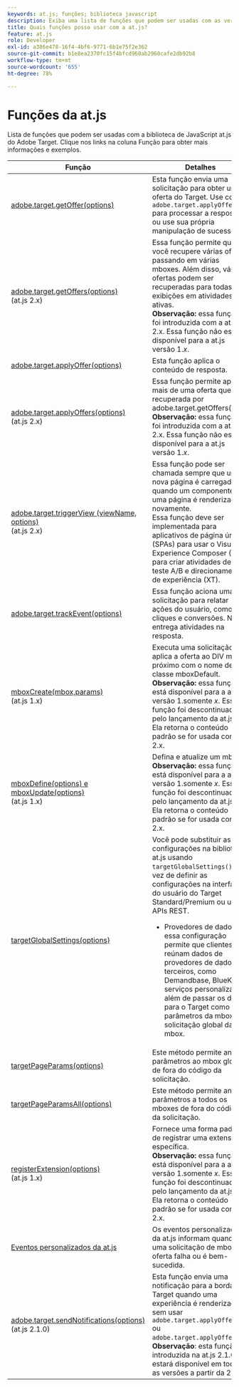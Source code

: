 ```yaml
---
keywords: at.js; funções; biblioteca javascript
description: Exiba uma lista de funções que podem ser usadas com as versões 1.x e 2.x da biblioteca at.js de JavaScript no Adobe Target.
title: Quais funções posso usar com a at.js?
feature: at.js
role: Developer
exl-id: a386e478-16f4-4bf6-9771-6b1e75f2e362
source-git-commit: b1e8ea2370fc15f4bfcd960ab2960cafe2db92b8
workflow-type: tm+mt
source-wordcount: '655'
ht-degree: 78%

---
```


# Funções da at.js

Lista de funções que podem ser usadas com a biblioteca de JavaScript at.js do Adobe Target. Clique nos links na coluna Função para obter mais informações e exemplos.

| Função | Detalhes |
| --- | --- | 
| [adobe.target.getOffer(options)](https://developer.adobe.com/target/implement/client-side/atjs/atjs-functions/adobe-target-getoffer/) | Esta função envia uma solicitação para obter uma oferta do Target. Use com `adobe.target.applyOffer()` para processar a resposta ou use sua própria manipulação de sucesso. |
| [adobe.target.getOffers(options)](https://developer.adobe.com/target/implement/client-side/atjs/atjs-functions/adobe-target-getoffers-atjs-2/)<br>(at.js 2.x) | Essa função permite que você recupere várias ofertas passando em várias mboxes. Além disso, várias ofertas podem ser recuperadas para todas as exibições em atividades ativas.<br>**Observação:** essa função foi introduzida com a at.js 2.x. Essa função não está disponível para a at.js versão 1.*x*. |
| [adobe.target.applyOffer(options)](https://developer.adobe.com/target/implement/client-side/atjs/atjs-functions/adobe-target-applyoffer/) | Esta função aplica o conteúdo de resposta. |
| [adobe.target.applyOffers(options)](https://developer.adobe.com/target/implement/client-side/atjs/atjs-functions/adobe-target-applyoffers-atjs-2/)<br>(at.js 2.x) | Essa função permite aplicar mais de uma oferta que foi recuperada por adobe.target.getOffers().<br>**Observação:** essa função foi introduzida com a at.js 2.x. Essa função não está disponível para a at.js versão 1.*x*. |
| [adobe.target.triggerView (viewName, options)](https://developer.adobe.com/target/implement/client-side/atjs/atjs-functions/adobe-target-triggerview-atjs-2/)<br>(at.js 2.x) | Essa função pode ser chamada sempre que uma nova página é carregada ou quando um componente em uma página é renderizado novamente.<br> Essa função deve ser implementada para aplicativos de página única (SPAs) para usar o Visual Experience Composer (VEC) para criar atividades de teste A/B e direcionamento de experiência (XT). |
| [adobe.target.trackEvent(options)](https://developer.adobe.com/target/implement/client-side/atjs/atjs-functions/adobe-target-trackevent/) | Essa função aciona uma solicitação para relatar ações do usuário, como cliques e conversões. Não entrega atividades na resposta. |
| [mboxCreate(mbox,params)](https://developer.adobe.com/target/implement/client-side/atjs/atjs-functions/mboxcreate-atjs/)<br>(at.js 1.x) | Executa uma solicitação e aplica a oferta ao DIV mais próximo com o nome de classe mboxDefault.<br>**Observação:** essa função está disponível para a at.js versão 1.somente *x*. Essa função foi descontinuada pelo lançamento da at.js 2.x. Ela retorna o conteúdo padrão se for usada com a 2.x. |
| [mboxDefine(options) e mboxUpdate(options)](https://developer.adobe.com/target/implement/client-side/atjs/atjs-functions/mboxdefine-mboxupdate-atjs-1x/)<br>(at.js 1.x) | Defina e atualize um mbox.<br>**Observação:** essa função está disponível para a at.js versão 1.somente *x*. Essa função foi descontinuada pelo lançamento da at.js 2.x. Ela retorna o conteúdo padrão se for usada com a 2.x. |
| [targetGlobalSettings(options)](https://developer.adobe.com/target/implement/client-side/atjs/atjs-functions/targetglobalsettings/) | Você pode substituir as configurações na biblioteca at.js usando `targetGlobalSettings()`, em vez de definir as configurações na interface do usuário do Target Standard/Premium ou usar APIs REST.<ul><li>Provedores de dados: essa configuração permite que clientes reúnam dados de provedores de dados de terceiros, como Demandbase, BlueKai e serviços personalizados, além de passar os dados para o Target como parâmetros da mbox na solicitação global da mbox.</li></ul> |
| [targetPageParams(options)](https://developer.adobe.com/target/implement/client-side/atjs/atjs-functions/targetpageparams/) | Este método permite anexar parâmetros ao mbox global de fora do código da solicitação. |
| [targetPageParamsAll(options)](https://developer.adobe.com/target/implement/client-side/atjs/atjs-functions/targetpageparamsall/) | Este método permite anexar parâmetros a todos os mboxes de fora do código da solicitação. |
| [registerExtension(options)](https://developer.adobe.com/target/implement/client-side/atjs/atjs-functions/registerextension-atjs-1x/)<br>(at.js 1.x) | Fornece uma forma padrão de registrar uma extensão específica.<br>**Observação:** essa função está disponível para a at.js versão 1.somente *x*. Essa função foi descontinuada pelo lançamento da at.js 2.x. Ela retorna o conteúdo padrão se for usada com a 2.x. |
| [Eventos personalizados da at.js](https://developer.adobe.com/target/implement/client-side/atjs/atjs-functions/atjs-custom-events/) | Os eventos personalizados da at.js informam quando uma solicitação de mbox ou oferta falha ou é bem-sucedida. |
| [adobe.target.sendNotifications(options)](https://developer.adobe.com/target/implement/client-side/atjs/atjs-functions/adobe-target-sendnotifications-atjs-21/)<br>(at.js 2.1.0) | Esta função envia uma notificação para a borda do Target quando uma experiência é renderizada sem usar `adobe.target.applyOffer()` ou `adobe.target.applyOffers()`.<br>**Observação**: esta função foi introduzida na at.js 2.1.0 e estará disponível em todas as versões a partir da 2.1.0. |
